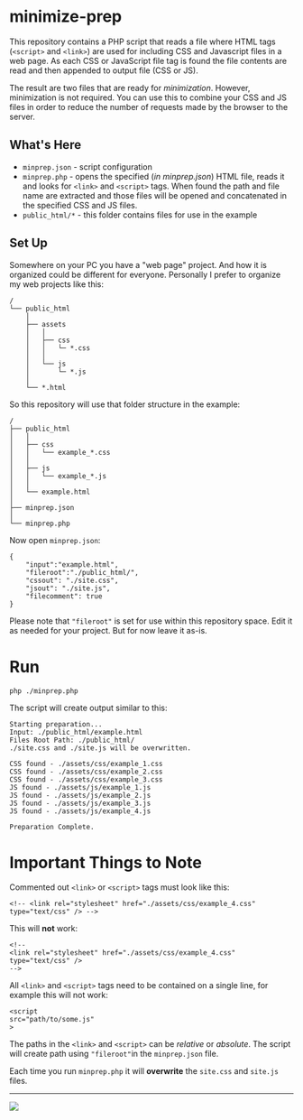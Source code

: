 # minimize-prep

This repository contains a PHP script that reads a file where HTML tags (`<script>` and `<link>`) are used for including CSS and Javascript files in a web page. As each CSS or JavaScript file tag is found the file contents are read and then appended to output file (CSS or JS).

The result are two files that are ready for *minimization*. However, minimization is not required. You can use this to combine your CSS and JS files in order to reduce the number of requests made by the browser to the server.

## What's Here

* `minprep.json` - script configuration
* `minprep.php` - opens the specified (*in minprep.json*) HTML file, reads it and looks for `<link>` and `<script>` tags. When found the path and file name are extracted and those files will be opened and concatenated in the specified CSS and JS files.
* `public_html/*` - this folder contains files for use in the example

## Set Up

Somewhere on your PC you have a "web page" project. And how it is organized could be different for everyone. Personally I prefer to organize my web projects like this:

```
/
└── public_html
    │
    ├── assets
    │   │
    │   ├── css
    │   │   └─ *.css
    │   │
    │   └── js
    │       └─ *.js
    │
    └── *.html
```

So this repository will use that folder structure in the example:

```
/
├── public_html
│   │
│   ├── css
│   │   └── example_*.css
│   │
│   ├── js
│   │   └── example_*.js
│   │
│   └── example.html
│
├── minprep.json
│
└── minprep.php
```

Now open `minprep.json`:

```
{
    "input":"example.html",
    "fileroot":"./public_html/",
    "cssout": "./site.css",
    "jsout": "./site.js",
    "filecomment": true
}
```

Please note that `"fileroot"` is set for use within this repository space. Edit it as needed for your project. But for now leave it as-is.

# Run

```
php ./minprep.php
```

The script will create output similar to this:

```
Starting preparation...
Input: ./public_html/example.html
Files Root Path: ./public_html/
./site.css and ./site.js will be overwritten.

CSS found - ./assets/css/example_1.css
CSS found - ./assets/css/example_2.css
CSS found - ./assets/css/example_3.css
JS found - ./assets/js/example_1.js
JS found - ./assets/js/example_2.js
JS found - ./assets/js/example_3.js
JS found - ./assets/js/example_4.js

Preparation Complete.
```

# Important Things to Note

Commented out `<link>` or `<script>` tags must look like this:

```
<!-- <link rel="stylesheet" href="./assets/css/example_4.css" type="text/css" /> -->
```

This will **not** work:

```
<!-- 
<link rel="stylesheet" href="./assets/css/example_4.css" type="text/css" /> 
-->
```

All `<link>` and `<script>` tags need to be contained on a single line, for example this will not work:

```
<script
src="path/to/some.js"
>
```

The paths in the `<link>` and `<script>` can be *relative* or *absolute*. The script will create path using `"fileroot"`in the `minprep.json` file.

Each time you run `minprep.php` it will **overwrite** the `site.css` and `site.js` files.

---
<img src="http://webexperiment.info/extcounter/mdcount.php?id=minimize-prep">
